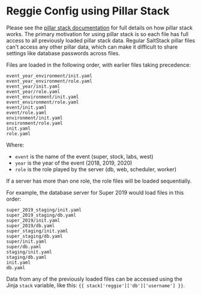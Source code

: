 # Reggie Config using Pillar Stack

Please see the [pillar stack documentation](https://docs.saltstack.com/en/latest/ref/pillar/all/salt.pillar.stack.html)
for full details on how pillar stack works. The primary motivation for using
pillar stack is so each file has full access to all previously loaded pillar
stack data. Regular SaltStack pillar files can't access any other pillar data,
which can make it difficult to share settings like database passwords across
files.

Files are loaded in the following order, with earlier files taking precedence:

```
event_year_environment/init.yaml
event_year_environment/role.yaml
event_year/init.yaml
event_year/role.yaml
event_environment/init.yaml
event_environment/role.yaml
event/init.yaml
event/role.yaml
environment/init.yaml
environment/role.yaml
init.yaml
role.yaml
```

Where:
* `event` is the name of the event (super, stock, labs, west)
* `year` is the year of the event (2018, 2019, 2020)
* `role` is the role played by the server (db, web, scheduler, worker)

If a server has more than one role, the role files will be loaded sequentially.

For example, the database server for Super 2019 would load files in this order:

```
super_2019_staging/init.yaml
super_2019_staging/db.yaml
super_2019/init.yaml
super_2019/db.yaml
super_staging/init.yaml
super_staging/db.yaml
super/init.yaml
super/db.yaml
staging/init.yaml
staging/db.yaml
init.yaml
db.yaml
```

Data from any of the previously loaded files can be accessed using the Jinja
`stack` variable, like this: `{{ stack['reggie']['db']['username'] }}`.
